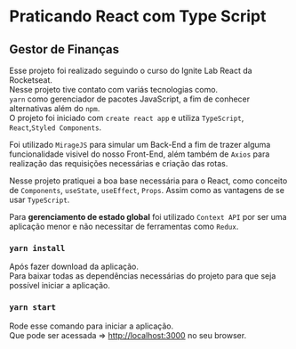 
# Praticando React com Type Script
## Gestor de Finanças
Esse projeto foi realizado seguindo o curso do Ignite Lab React da Rocketseat.\
Nesse projeto tive contato com variás tecnologias como.\
`yarn` como gerenciador de pacotes JavaScript, a fim de conhecer alternativas além do `npm`.\
O projeto foi iniciado com `create react app` e utiliza `TypeScript`, `React`,`Styled Components`.

Foi utilizado `MirageJS` para simular um Back-End a fim de trazer alguma funcionalidade visivel do nosso Front-End, além também de `Axios` para realização das requisições necessárias e criação das rotas.

Nesse projeto pratiquei a boa base necessária para o React, como conceito de `Components`, `useState`, `useEffect`, `Props`.
Assim como as vantagens de se usar `TypeScript`.

Para **gerenciamento de estado global** foi utilizado `Context API` por ser uma aplicação menor e não necessitar de ferramentas como `Redux`.



### `yarn install`
Após fazer download da aplicação.\
Para baixar todas as dependências necessárias do projeto para que seja possível iniciar a aplicação.

### `yarn start`
Rode esse comando para iniciar a aplicação.\
Que pode ser acessada => [http://localhost:3000](http://localhost:3000) no seu browser.


